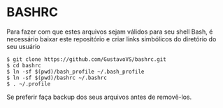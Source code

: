 # BASHRC

Para fazer com que estes arquivos sejam válidos para seu shell Bash, é necessário baixar este repositório e criar links simbólicos do diretório do seu usuário

```
$ git clone https://github.com/GustavoVS/bashrc.git
$ cd bashrc
$ ln -sf $(pwd)/bash_profile ~/.bash_profile
$ ln -sf $(pwd)/bashrc ~/.bashrc
$ . ~/.profile
```

Se preferir faça backup dos seus arquivos antes de removê-los.

